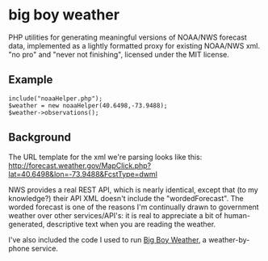 big boy weather
================================

PHP utilities for generating meaningful versions of NOAA/NWS forecast data, implemented as a lightly formatted proxy for existing NOAA/NWS xml.  
"no pro" and "never not finishing", licensed under the MIT license.

Example
-------------------------
	include("noaaHelper.php");
	$weather = new noaaHelper(40.6498,-73.9488);
	$weather->observations();

Background
-------------------------
The URL template for the xml we're parsing looks like this: http://forecast.weather.gov/MapClick.php?lat=40.6498&lon=-73.9488&FcstType=dwml

NWS provides a real REST API, which is nearly identical, except that (to my knowledge?) their API XML doesn't include the "wordedForecast".  The worded forecast is one of the reasons I'm continually drawn to government weather over other services/API's: it is real to appreciate a bit of human-generated, descriptive text when you are reading the weather.

I've also included the code I used to run [Big Boy Weather](http://bigboy.us/), a weather-by-phone service.